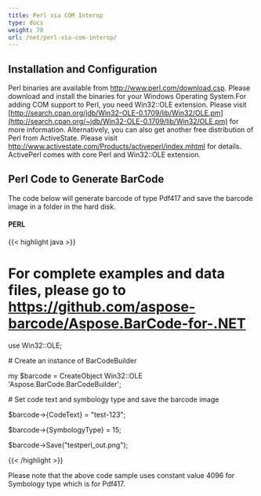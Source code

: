 ```yaml
---
title: Perl via COM Interop
type: docs
weight: 70
url: /net/perl-via-com-interop/
---
```


## **Installation and Configuration**
Perl binaries are available from <http://www.perl.com/download.csp>. Please download and install the binaries for your Windows Operating System.For adding COM support to Perl, you need Win32::OLE extension. Please visit [http://search.cpan.org/jdb/Win32-OLE-0.1709/lib/Win32/OLE.pm](http://search.cpan.org/~jdb/Win32-OLE-0.1709/lib/Win32/OLE.pm) for more information.
Alternatively, you can also get another free distribution of Perl from ActiveState. Please visit <http://www.activestate.com/Products/activeperl/index.mhtml> for details. ActivePerl comes with core Perl and Win32::OLE extension.
## **Perl Code to Generate BarCode**
The code below will generate barcode of type Pdf417 and save the barcode image in a folder in the hard disk.
#### **PERL**
{{< highlight java >}}

 # For complete examples and data files, please go to https://github.com/aspose-barcode/Aspose.BarCode-for-.NET

use Win32::OLE;  

\# Create an instance of BarCodeBuilder

my $barcode = CreateObject Win32::OLE 'Aspose.BarCode.BarCodeBuilder';

\# Set code text and symbology type and save the barcode image

$barcode->{CodeText} = "test-123";

$barcode->{SymbologyType} = 15;

$barcode->Save("testperl_out.png");

{{< /highlight >}}



Please note that the above code sample uses constant value 4096 for Symbology type which is for Pdf417. 
